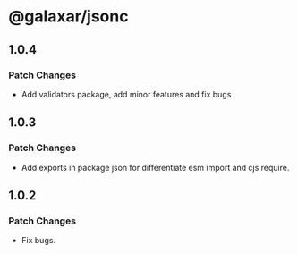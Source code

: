 # @galaxar/jsonc

## 1.0.4

### Patch Changes

-   Add validators package, add minor features and fix bugs

## 1.0.3

### Patch Changes

-   Add exports in package json for differentiate esm import and cjs require.

## 1.0.2

### Patch Changes

-   Fix bugs.
